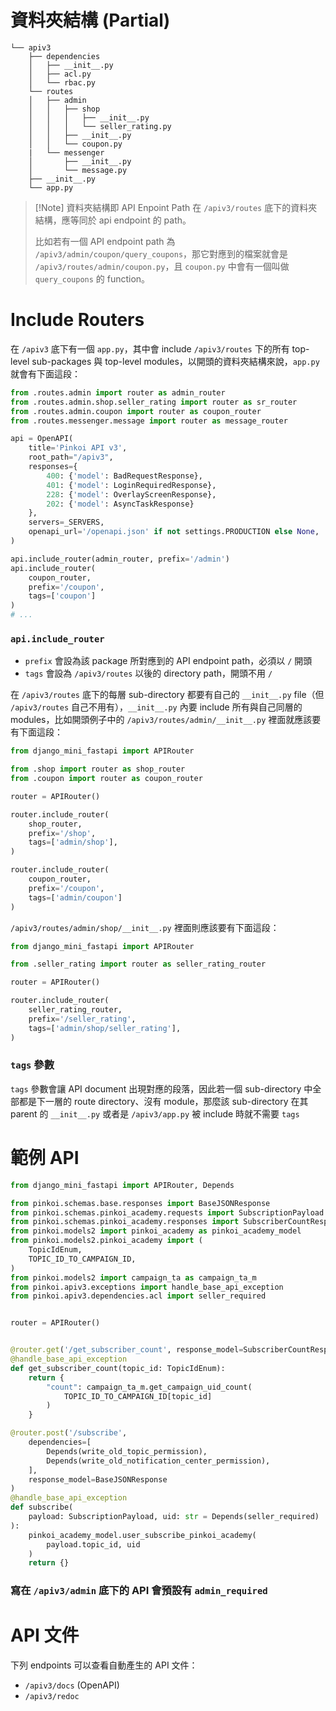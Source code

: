 # 資料夾結構 (Partial)

```plaintext
└── apiv3
    ├── dependencies
    │   ├── __init__.py
    │   ├── acl.py
    │   └── rbac.py
    └── routes
    │   ├── admin
    │   │   ├── shop
    │   │   │   ├── __init__.py
    │   │   │   └── seller_rating.py
    │   │   ├── __init__.py
    │   │   └── coupon.py
    |   └── messenger
    │       ├── __init__.py
    │       └── message.py
    ├── __init__.py
    └── app.py
```

>[!Note] 資料夾結構即 API Enpoint Path
>在 `/apiv3/routes` 底下的資料夾結構，應等同於 api endpoint 的 path。
>
>比如若有一個 API endpoint path 為 `/apiv3/admin/coupon/query_coupons`，那它對應到的檔案就會是 `/apiv3/routes/admin/coupon.py`，且 `coupon.py` 中會有一個叫做 `query_coupons` 的 function。

# Include Routers

在 `/apiv3` 底下有一個 `app.py`，其中會 include `/apiv3/routes` 下的所有 top-level sub-packages 與 top-level modules，以開頭的資料夾結構來說，`app.py` 就會有下面這段：

```Python
from .routes.admin import router as admin_router
from .routes.admin.shop.seller_rating import router as sr_router
from .routes.admin.coupon import router as coupon_router
from .routes.messenger.message import router as message_router

api = OpenAPI(
    title='Pinkoi API v3',
    root_path="/apiv3",
    responses={
        400: {'model': BadRequestResponse},
        401: {'model': LoginRequiredResponse},
        228: {'model': OverlayScreenResponse},
        202: {'model': AsyncTaskResponse}
    },
    servers=_SERVERS,
    openapi_url='/openapi.json' if not settings.PRODUCTION else None,
)

api.include_router(admin_router, prefix='/admin')
api.include_router(
    coupon_router,
    prefix='/coupon',
    tags=['coupon']
)
# ...
```

### `api.include_router`

- `prefix` 會設為該 package 所對應到的 API endpoint path，必須以 `/` 開頭
- `tags` 會設為 `/apiv3/routes` 以後的 directory path，開頭不用 `/`

在 `/apiv3/routes` 底下的每層 sub-directory 都要有自己的 `__init__.py` file（但 `/apiv3/routes` 自己不用有），`__init__.py` 內要 include 所有與自己同層的 modules，比如開頭例子中的 `/apiv3/routes/admin/__init__.py` 裡面就應該要有下面這段：

```Python
from django_mini_fastapi import APIRouter

from .shop import router as shop_router
from .coupon import router as coupon_router

router = APIRouter()

router.include_router(
    shop_router,
    prefix='/shop',
    tags=['admin/shop'],
)

router.include_router(
    coupon_router,
    prefix='/coupon',
    tags=['admin/coupon']
)
```

`/apiv3/routes/admin/shop/__init__.py` 裡面則應該要有下面這段：

```Python
from django_mini_fastapi import APIRouter

from .seller_rating import router as seller_rating_router

router = APIRouter()

router.include_router(
    seller_rating_router,
    prefix='/seller_rating',
    tags=['admin/shop/seller_rating'],
)
```

### `tags` 參數

`tags` 參數會讓 API document 出現對應的段落，因此若一個 sub-directory 中全部都是下一層的 route directory、沒有 module，那麼該 sub-directory 在其 parent 的 `__init__.py` 或者是 `/apiv3/app.py` 被 include 時就不需要 `tags`

# 範例 API

```Python
from django_mini_fastapi import APIRouter, Depends

from pinkoi.schemas.base.responses import BaseJSONResponse
from pinkoi.schemas.pinkoi_academy.requests import SubscriptionPayload
from pinkoi.schemas.pinkoi_academy.responses import SubscriberCountResp
from pinkoi.models2 import pinkoi_academy as pinkoi_academy_model
from pinkoi.models2.pinkoi_academy import (
    TopicIdEnum,
    TOPIC_ID_TO_CAMPAIGN_ID,
)
from pinkoi.models2 import campaign_ta as campaign_ta_m
from pinkoi.apiv3.exceptions import handle_base_api_exception
from pinkoi.apiv3.dependencies.acl import seller_required


router = APIRouter()


@router.get('/get_subscriber_count', response_model=SubscriberCountResp)
@handle_base_api_exception
def get_subscriber_count(topic_id: TopicIdEnum):
    return {
        "count": campaign_ta_m.get_campaign_uid_count(
            TOPIC_ID_TO_CAMPAIGN_ID[topic_id]
        )
    }

@router.post('/subscribe',
    dependencies=[
        Depends(write_old_topic_permission),
        Depends(write_old_notification_center_permission),
    ],
    response_model=BaseJSONResponse
)
@handle_base_api_exception
def subscribe(
    payload: SubscriptionPayload, uid: str = Depends(seller_required)
):
    pinkoi_academy_model.user_subscribe_pinkoi_academy(
        payload.topic_id, uid
    )
    return {}
```

### 寫在 `/apiv3/admin` 底下的 API 會預設有 `admin_required` 

# API 文件

下列 endpoints 可以查看自動產生的 API 文件：

- `/apiv3/docs` (OpenAPI)
- `/apiv3/redoc`
